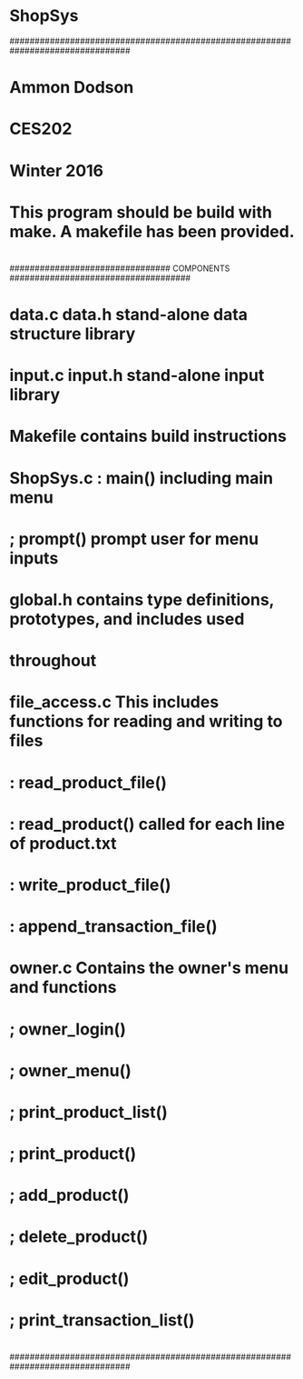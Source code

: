 # ShopSys

################################################################################
# Ammon Dodson
#	CES202
#	Winter 2016
#
#	This program should be build with make. A makefile has been provided.
#
################################ COMPONENTS ####################################
#
#	data.c data.h		stand-alone data structure library
#	input.c input.h		stand-alone input library
#
#	Makefile	contains build instructions
#
#	ShopSys.c	: main()	including main menu
#				; prompt()	prompt user for menu inputs
#	global.h	contains type definitions, prototypes, and includes used
#				throughout
#
#	file_access.c	This includes functions for reading and writing to files
#					: read_product_file()
#					: read_product()		called for each line of product.txt
#					: write_product_file()
#					: append_transaction_file()
#
#	owner.c		Contains the owner's menu and functions
#				; owner_login()
#				; owner_menu()
#				; print_product_list()
#				; print_product()
#				; add_product()
#				; delete_product()
#				; edit_product()
#				; print_transaction_list()
#
################################################################################

